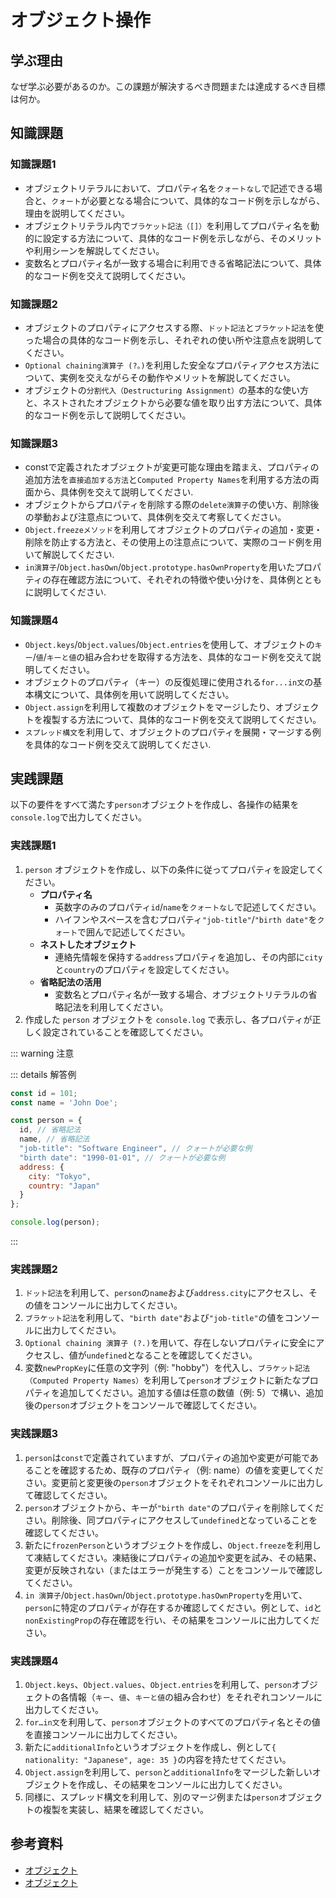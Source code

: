 # オブジェクト操作

## 学ぶ理由

なぜ学ぶ必要があるのか。この課題が解決するべき問題または達成するべき目標は何か。

## 知識課題

### 知識課題1

- オブジェクトリテラルにおいて、プロパティ名を`クォートなし`で記述できる場合と、`クォート`が必要となる場合について、具体的なコード例を示しながら、理由を説明してください。
- オブジェクトリテラル内で`ブラケット記法（[]）`を利用してプロパティ名を動的に設定する方法について、具体的なコード例を示しながら、そのメリットや利用シーンを解説してください。
- 変数名とプロパティ名が一致する場合に利用できる省略記法について、具体的なコード例を交えて説明してください。

### 知識課題2

- オブジェクトのプロパティにアクセスする際、`ドット記法`と`ブラケット記法`を使った場合の具体的なコード例を示し、それぞれの使い所や注意点を説明してください。
- `Optional chaining演算子 (?。)`を利用した安全なプロパティアクセス方法について、実例を交えながらその動作やメリットを解説してください。
- オブジェクトの`分割代入（Destructuring Assignment）`の基本的な使い方と、ネストされたオブジェクトから必要な値を取り出す方法について、具体的なコード例を示して説明してください。

### 知識課題3

- constで定義されたオブジェクトが変更可能な理由を踏まえ、プロパティの追加方法を`直接追加する方法`と`Computed Property Names`を利用する方法の両面から、具体例を交えて説明してください.
- オブジェクトからプロパティを削除する際の`delete演算子`の使い方、削除後の挙動および注意点について、具体例を交えて考察してください。
- `Object.freezeメソッド`を利用してオブジェクトのプロパティの追加・変更・削除を防止する方法と、その使用上の注意点について、実際のコード例を用いて解説してください.
- `in演算子`/`Object.hasOwn`/`Object.prototype.hasOwnProperty`を用いたプロパティの存在確認方法について、それぞれの特徴や使い分けを、具体例とともに説明してください.

### 知識課題4

- `Object.keys`/`Object.values`/`Object.entries`を使用して、オブジェクトの`キー`/`値`/`キーと値`の組み合わせを取得する方法を、具体的なコード例を交えて説明してください。
- オブジェクトのプロパティ（キー）の反復処理に使用される`for...in文`の基本構文について、具体例を用いて説明してください。
- `Object.assign`を利用して複数のオブジェクトをマージしたり、オブジェクトを複製する方法について、具体的なコード例を交えて説明してください。
- `スプレッド構文`を利用して、オブジェクトのプロパティを展開・マージする例を具体的なコード例を交えて説明してください.

## 実践課題

以下の要件をすべて満たす`person`オブジェクトを作成し、各操作の結果を`console.log`で出力してください。

### 実践課題1

1. `person` オブジェクトを作成し、以下の条件に従ってプロパティを設定してください。
   - **プロパティ名**
     - 英数字のみのプロパティ`id`/`name`を`クォートなし`で記述してください。
     - ハイフンやスペースを含むプロパティ`"job-title"`/`"birth date"`を`クォート`で囲んで記述してください。
   - **ネストしたオブジェクト**
     - 連絡先情報を保持する`address`プロパティを追加し、その内部に`city`と`country`のプロパティを設定してください。
   - **省略記法の活用**
     - 変数名とプロパティ名が一致する場合、オブジェクトリテラルの省略記法を利用してください。
2. 作成した `person` オブジェクトを `console.log` で表示し、各プロパティが正しく設定されていることを確認してください。

::: warning 注意

::: details 解答例

```js
const id = 101;
const name = 'John Doe';

const person = {
  id, // 省略記法
  name, // 省略記法
  "job-title": "Software Engineer", // クォートが必要な例
  "birth date": "1990-01-01", // クォートが必要な例
  address: {
    city: "Tokyo",
    country: "Japan"
  }
};

console.log(person);
```

:::

### 実践課題2

1. `ドット記法`を利用して、`person`の`name`および`address.city`にアクセスし、その値をコンソールに出力してください。
2. `ブラケット記法`を利用して、`"birth date"`および`"job-title"`の値をコンソールに出力してください。
3. `Optional chaining 演算子 (?.)`を用いて、存在しないプロパティに安全にアクセスし、値が`undefined`となることを確認してください。
4. 変数`newPropKey`に任意の文字列（例: "hobby"）を代入し、`ブラケット記法（Computed Property Names）`を利用して`person`オブジェクトに新たなプロパティを追加してください。追加する値は任意の数値（例: 5）で構い、追加後の`person`オブジェクトをコンソールで確認してください。

### 実践課題3

1. `person`は`const`で定義されていますが、プロパティの追加や変更が可能であることを確認するため、既存のプロパティ（例: name）の値を変更してください。変更前と変更後の`person`オブジェクトをそれぞれコンソールに出力して確認してください。
2. `person`オブジェクトから、キーが`"birth date"`のプロパティを削除してください。削除後、同プロパティにアクセスして`undefined`となっていることを確認してください。
3. 新たに`frozenPerson`というオブジェクトを作成し、`Object.freeze`を利用して凍結してください。凍結後にプロパティの追加や変更を試み、その結果、変更が反映されない（またはエラーが発生する）ことをコンソールで確認してください。
4. `in 演算子`/`Object.hasOwn`/`Object.prototype.hasOwnProperty`を用いて、`person`に特定のプロパティが存在するか確認してください。例として、`id`と`nonExistingProp`の存在確認を行い、その結果をコンソールに出力してください。

### 実践課題4

1. `Object.keys`、`Object.values`、`Object.entries`を利用して、`person`オブジェクトの各情報（`キー`、`値`、`キーと値`の組み合わせ）をそれぞれコンソールに出力してください。
2. `for…in文`を利用して、`person`オブジェクトのすべてのプロパティ名とその値を直接コンソールに出力してください。
3. 新たに`additionalInfo`というオブジェクトを作成し、例として`{ nationality: "Japanese", age: 35 }`の内容を持たせてください。
4. `Object.assign`を利用して、`person`と`additionalInfo`をマージした新しいオブジェクトを作成し、その結果をコンソールに出力してください。
5. 同様に、スプレッド構文を利用して、別のマージ例または`person`オブジェクトの複製を実装し、結果を確認してください。

## 参考資料

- [オブジェクト](https://jsprimer.net/basic/object/)
- [オブジェクト](https://ja.javascript.info/object)
